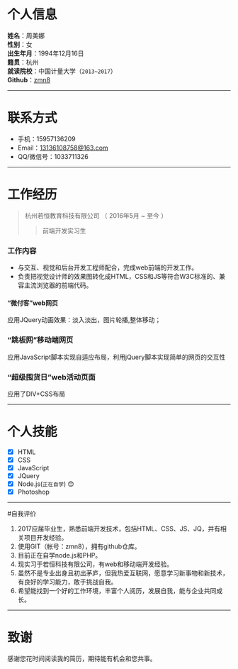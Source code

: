 
# 个人信息

  **姓名**：周美娜 <br>
  **性别**：女 <br>
  **出生年月**：1994年12月16日<br>
   **籍贯**：杭州<br>
   **就读院校**：中国计量大学（`2013~2017`）<br>
   **Github**：[zmn8](http://github.com/zmn8)<br>

---


# 联系方式

- 手机：15957136209
- Email：13136108758@163.com
- QQ/微信号：1033711326

---



# 工作经历
> 杭州若恒教育科技有限公司 （ 2016年5月 ~ 至今 ）
>> 前端开发实习生

### 工作内容 
* 与交互、视觉和后台开发工程师配合，完成web前端的开发工作。 
* 负责把视觉设计师的效果图转化成HTML，CSS和JS等符合W3C标准的、兼容主流浏览器的前端代码。


#### “微付客”web网页
  应用JQuery动画效果：淡入淡出，图片轮播,整体移动；


### “跳板网”移动端网页
  应用JavaScript脚本实现自适应布局，利用jQuery脚本实现简单的网页的交互性
 
 
### “超级囤货日”web活动页面
  应用了DIV+CSS布局
 
---




# 个人技能

- [x] HTML
- [x] CSS
- [x] JavaScript
- [x] JQuery
- [x] Node.js(`正在自学`) :blush:
- [x] Photoshop

---


#自我评价

1. 2017应届毕业生，熟悉前端开发技术，包括HTML、CSS、JS、JQ，并有相关项目开发经验。
2. 使用GIT（帐号：zmn8），拥有github仓库。
3. 目前正在自学node.js和PHP。
4. 现实习于若恒科技有限公司，有web和移动端开发经验。
5. 虽然不是专业出身且初出茅庐，但我热爱互联网，愿意学习新事物和新技术，有良好的学习能力，敢于挑战自我。
6. 希望能找到一个好的工作环境，丰富个人阅历，发展自我，能与企业共同成长。
 
---

# 致谢
感谢您花时间阅读我的简历，期待能有机会和您共事。
